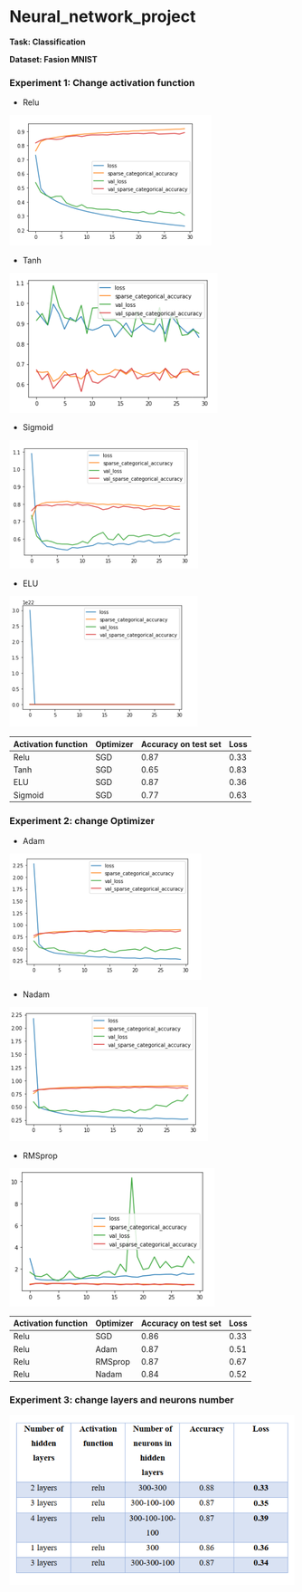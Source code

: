 # Neural_network_project

**Task: Classification**

**Dataset: Fasion MNIST**

### Experiment 1: Change activation function


* Relu


![Relu](https://github.com/smohammadi96/Neural_network_project/blob/main/images/relu.PNG)



* Tanh


![Tanh](https://github.com/smohammadi96/Neural_network_project/blob/main/images/tanh.PNG)



* Sigmoid


![Sigmoid](https://github.com/smohammadi96/Neural_network_project/blob/main/images/sigmoid.PNG)


* ELU


![ELU](https://github.com/smohammadi96/Neural_network_project/blob/main/images/ELU.PNG)


Activation function | Optimizer | Accuracy on test set | Loss | 
--- | --- | --- | --- |
Relu | SGD | 0.87 | 0.33 | 
Tanh | SGD | 0.65 | 0.83 |
ELU | SGD | 0.87 | 0.36 |
Sigmoid | SGD | 0.77 | 0.63 |



### Experiment 2: change Optimizer

* Adam


![adam](https://github.com/smohammadi96/Neural_network_project/blob/main/images/adam.PNG)

* Nadam

![nadam](https://github.com/smohammadi96/Neural_network_project/blob/main/images/Nadam.PNG)

* RMSprop

![rmsprop](https://github.com/smohammadi96/Neural_network_project/blob/main/images/rmsprop.PNG)

Activation function | Optimizer | Accuracy on test set | Loss | 
--- | --- | --- | --- |
Relu | SGD | 0.86 | 0.33 | 
Relu | Adam | 0.87 | 0.51 |
Relu | RMSprop | 0.87 | 0.67 |
Relu | Nadam | 0.84 | 0.52


### Experiment 3: change layers and neurons number

![layers](https://github.com/smohammadi96/Neural_network_project/blob/main/images/layers.PNG)
